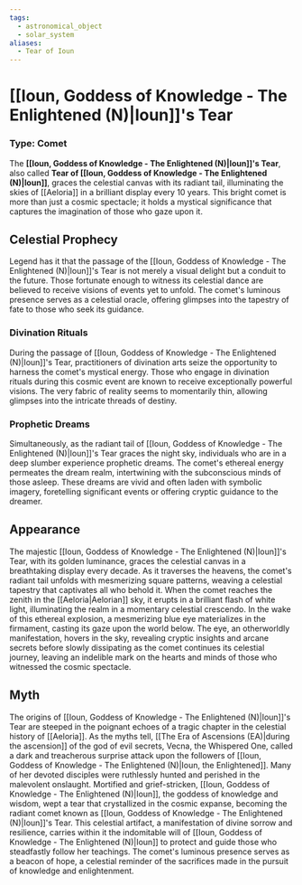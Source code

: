```yaml
---
tags:
  - astronomical_object
  - solar_system
aliases:
  - Tear of Ioun
---
```


# [[Ioun, Goddess of Knowledge - The Enlightened (N)|Ioun]]'s Tear

### Type: Comet

The **[[Ioun, Goddess of Knowledge - The Enlightened (N)|Ioun]]'s Tear**, also called **Tear of [[Ioun, Goddess of Knowledge - The Enlightened (N)|Ioun]]**, graces the celestial canvas with its radiant tail, illuminating the skies of [[Aeloria]] in a brilliant display every 10 years. This bright comet is more than just a cosmic spectacle; it holds a mystical significance that captures the imagination of those who gaze upon it.

## Celestial Prophecy

Legend has it that the passage of the [[Ioun, Goddess of Knowledge - The Enlightened (N)|Ioun]]'s Tear is not merely a visual delight but a conduit to the future. Those fortunate enough to witness its celestial dance are believed to receive visions of events yet to unfold. The comet's luminous presence serves as a celestial oracle, offering glimpses into the tapestry of fate to those who seek its guidance.

### Divination Rituals

During the passage of [[Ioun, Goddess of Knowledge - The Enlightened (N)|Ioun]]'s Tear, practitioners of divination arts seize the opportunity to harness the comet's mystical energy. Those who engage in divination rituals during this cosmic event are known to receive exceptionally powerful visions. The very fabric of reality seems to momentarily thin, allowing glimpses into the intricate threads of destiny.

### Prophetic Dreams

Simultaneously, as the radiant tail of [[Ioun, Goddess of Knowledge - The Enlightened (N)|Ioun]]'s Tear graces the night sky, individuals who are in a deep slumber experience prophetic dreams. The comet's ethereal energy permeates the dream realm, intertwining with the subconscious minds of those asleep. These dreams are vivid and often laden with symbolic imagery, foretelling significant events or offering cryptic guidance to the dreamer.

## Appearance

The majestic [[Ioun, Goddess of Knowledge - The Enlightened (N)|Ioun]]'s Tear, with its golden luminance, graces the celestial canvas in a breathtaking display every decade. As it traverses the heavens, the comet's radiant tail unfolds with mesmerizing square patterns, weaving a celestial tapestry that captivates all who behold it. When the comet reaches the zenith in the [[Aeloria|Aelorian]] sky, it erupts in a brilliant flash of white light, illuminating the realm in a momentary celestial crescendo. In the wake of this ethereal explosion, a mesmerizing blue eye materializes in the firmament, casting its gaze upon the world below. The eye, an otherworldly manifestation, hovers in the sky, revealing cryptic insights and arcane secrets before slowly dissipating as the comet continues its celestial journey, leaving an indelible mark on the hearts and minds of those who witnessed the cosmic spectacle.

## Myth

The origins of [[Ioun, Goddess of Knowledge - The Enlightened (N)|Ioun]]'s Tear are steeped in the poignant echoes of a tragic chapter in the celestial history of [[Aeloria]]. As the myths tell, [[The Era of Ascensions (EA)|during the ascension]] of the god of evil secrets, Vecna, the Whispered One, called a dark and treacherous surprise attack upon the followers of [[Ioun, Goddess of Knowledge - The Enlightened (N)|Ioun, the Enlightened]]. Many of her devoted disciples were ruthlessly hunted and perished in the malevolent onslaught. Mortified and grief-stricken, [[Ioun, Goddess of Knowledge - The Enlightened (N)|Ioun]], the goddess of knowledge and wisdom, wept a tear that crystallized in the cosmic expanse, becoming the radiant comet known as [[Ioun, Goddess of Knowledge - The Enlightened (N)|Ioun]]'s Tear. This celestial artifact, a manifestation of divine sorrow and resilience, carries within it the indomitable will of [[Ioun, Goddess of Knowledge - The Enlightened (N)|Ioun]] to protect and guide those who steadfastly follow her teachings. The comet's luminous presence serves as a beacon of hope, a celestial reminder of the sacrifices made in the pursuit of knowledge and enlightenment.